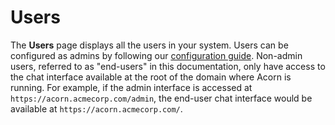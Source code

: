 # Users

The **Users** page displays all the users in your system. Users can be configured as admins by following our [configuration guide](/configuration/general). Non-admin users, referred to as "end-users" in this documentation, only have access to the chat interface available at the root of the domain where Acorn is running. For example, if the admin interface is accessed at `https://acorn.acmecorp.com/admin`, the end-user chat interface would be available at `https://acorn.acmecorp.com/`.
